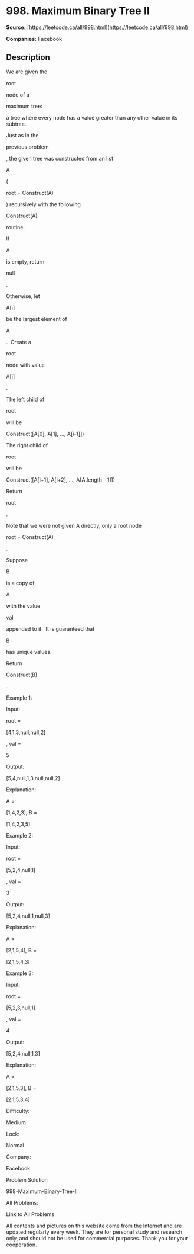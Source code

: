 # 998. Maximum Binary Tree II

**Source:** [https://leetcode.ca/all/998.html](https://leetcode.ca/all/998.html)

**Companies:** Facebook

## Description

We are given the

root

node of a

maximum tree:

a tree where every
        node has a value greater than any other value in its subtree.

Just as in the

previous
        problem

, the given tree was constructed from an
        list

A

(

root = Construct(A)

) recursively with the
        following

Construct(A)

routine:

If

A

is empty, return

null

.

Otherwise, let

A[i]

be the largest element of

A

.  Create
            a

root

node with value

A[i]

.

The left child of

root

will be

Construct([A[0], A[1], ...,
            A[i-1]])

The right child of

root

will be

Construct([A[i+1], A[i+2], ...,
            A[A.length - 1]])

Return

root

.

Note that we were not given A directly, only a root node

root = Construct(A)

.

Suppose

B

is a copy of

A

with the value

val

appended
        to it.  It is guaranteed that

B

has unique values.

Return

Construct(B)

.

Example 1:

Input:

root =

[4,1,3,null,null,2]

, val =

5

Output:

[5,4,null,1,3,null,null,2]

Explanation:

A =

[1,4,2,3], B =

[1,4,2,3,5]

Example 2:

Input:

root =

[5,2,4,null,1]

, val =

3

Output:

[5,2,4,null,1,null,3]

Explanation:

A =

[2,1,5,4], B =

[2,1,5,4,3]

Example 3:

Input:

root =

[5,2,3,null,1]

, val =

4

Output:

[5,2,4,null,1,3]

Explanation:

A =

[2,1,5,3], B =

[2,1,5,3,4]

Difficulty:

Medium

Lock:

Normal

Company:

Facebook

Problem Solution

998-Maximum-Binary-Tree-II

All Problems:

Link to All Problems

All contents and pictures on this website come from the Internet and are updated regularly every week. They are for personal study and research only, and should not be used for commercial purposes. Thank you for your cooperation.

